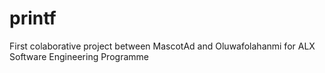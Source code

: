 # printf
First colaborative project between MascotAd and Oluwafolahanmi
for ALX Software Engineering Programme
